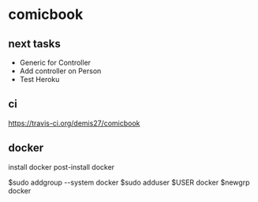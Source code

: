 # comicbook

## next tasks

* Generic for Controller
* Add controller on Person
* Test Heroku

## ci

https://travis-ci.org/demis27/comicbook

## docker

install docker
post-install docker

$sudo addgroup --system docker
$sudo adduser $USER docker
$newgrp docker
